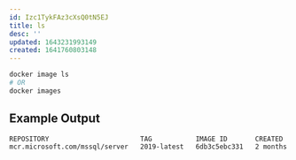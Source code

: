 ```yaml
---
id: Izc1TykFAz3cXsQ0tN5EJ
title: ls
desc: ''
updated: 1643231993149
created: 1641760803148
---
```


```bash
docker image ls
# OR
docker images
```

## Example Output

```markdown
REPOSITORY                       TAG           IMAGE ID       CREATED        SIZE
mcr.microsoft.com/mssql/server   2019-latest   6db3c5ebc331   2 months ago   1.55GB
```
